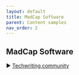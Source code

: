 ```yaml
---
layout: default
title: MadCap Software
parent: Content samples
nav_order: 2
---
```



## MadCap Software
▶️ [Techwriting community](https://danp04.github.io/draft_output/Content/Home.htm)






